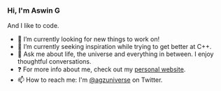 ### Hi, I'm Aswin G

And I like to code.

- 🔭 I’m currently looking for new things to work on!
- 🌱 I’m currently seeking inspiration while trying to get better at C++.
- 💬 Ask me about life, the universe and everything in between. I enjoy thoughtful conversations.
- :question: For more info about me, check out my [personal website](https://agzuniverse.github.io/).
- 📫 How to reach me: I'm [@agzuniverse](https://twitter.com/agzuniverse) on Twitter.
